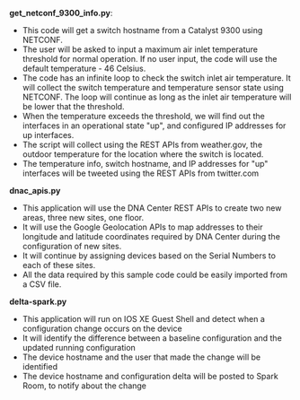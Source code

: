  **get_netconf_9300_info.py**:
 
 - This code will get a switch hostname from a Catalyst 9300 using NETCONF.
 - The user will be asked to input a maximum air inlet temperature threshold for normal operation.
   If no user input, the code will use the default temperature - 46 Celsius.
 - The code has an infinite loop to check the switch inlet air temperature. It will collect the switch temperature and temperature sensor state using NETCONF.
   The loop will continue as long as the inlet air temperature will be lower that the threshold.
 - When the temperature exceeds the threshold, we will find out the interfaces in an operational state "up", and configured IP addresses for up interfaces.
 - The script will collect using the REST APIs from weather.gov, the outdoor temperature for the location where the switch is located.
 - The temperature info, switch hostname, and IP addresses for "up" interfaces will be tweeted using the REST APIs from twitter.com
 
 **dnac_apis.py**
 
 - This application will use the DNA Center REST APIs to create two new areas, three new sites, one floor.
 - It will use the Google Geolocation APIs to map addresses to their longitude and latitude coordinates required
    by DNA Center during the configuration of new sites.
 - It will continue by assigning devices based on the Serial Numbers to each of these sites.
 - All the data required by this sample code could be easily imported from a CSV file.

 **delta-spark.py**
 
 - This application will run on IOS XE Guest Shell and detect when a configuration change occurs on the device
 - It will identify the difference between a baseline configuration and the updated running configuration
 - The device hostname and the user that made the change will be identified
 - The device hostname and configuration delta will be posted to Spark Room, to notify about the change